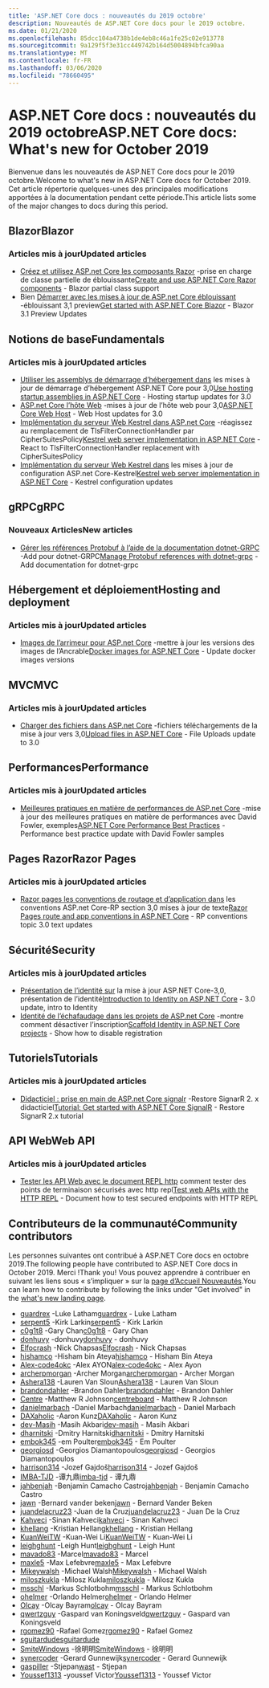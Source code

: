 ```yaml
---
title: 'ASP.NET Core docs : nouveautés du 2019 octobre'
description: Nouveautés de ASP.NET Core docs pour le 2019 octobre.
ms.date: 01/21/2020
ms.openlocfilehash: 85dcc104a4738b1de4eb8c46a1fe25c02e913778
ms.sourcegitcommit: 9a129f5f3e31cc449742b164d5004894bfca90aa
ms.translationtype: MT
ms.contentlocale: fr-FR
ms.lasthandoff: 03/06/2020
ms.locfileid: "78660495"
---
```

# <a name="aspnet-core-docs-whats-new-for-october-2019"></a><span data-ttu-id="10486-103">ASP.NET Core docs : nouveautés du 2019 octobre</span><span class="sxs-lookup"><span data-stu-id="10486-103">ASP.NET Core docs: What's new for October 2019</span></span>

<span data-ttu-id="10486-104">Bienvenue dans les nouveautés de ASP.NET Core docs pour le 2019 octobre.</span><span class="sxs-lookup"><span data-stu-id="10486-104">Welcome to what's new in ASP.NET Core docs for October 2019.</span></span> <span data-ttu-id="10486-105">Cet article répertorie quelques-unes des principales modifications apportées à la documentation pendant cette période.</span><span class="sxs-lookup"><span data-stu-id="10486-105">This article lists some of the major changes to docs during this period.</span></span>

## <a name="blazor"></a><span data-ttu-id="10486-106">Blazor</span><span class="sxs-lookup"><span data-stu-id="10486-106">Blazor</span></span>

### <a name="updated-articles"></a><span data-ttu-id="10486-107">Articles mis à jour</span><span class="sxs-lookup"><span data-stu-id="10486-107">Updated articles</span></span>

- <span data-ttu-id="10486-108">[Créez et utilisez ASP.net Core les composants Razor](../blazor/components.md) -prise en charge de classe partielle de éblouissante</span><span class="sxs-lookup"><span data-stu-id="10486-108">[Create and use ASP.NET Core Razor components](../blazor/components.md) - Blazor partial class support</span></span>
- <span data-ttu-id="10486-109">Bien [Démarrer avec les mises à jour de ASP.net Core éblouissant](../blazor/get-started.md) -éblouissant 3,1 preview</span><span class="sxs-lookup"><span data-stu-id="10486-109">[Get started with ASP.NET Core Blazor](../blazor/get-started.md) - Blazor 3.1 Preview Updates</span></span>

## <a name="fundamentals"></a><span data-ttu-id="10486-110">Notions de base</span><span class="sxs-lookup"><span data-stu-id="10486-110">Fundamentals</span></span>

### <a name="updated-articles"></a><span data-ttu-id="10486-111">Articles mis à jour</span><span class="sxs-lookup"><span data-stu-id="10486-111">Updated articles</span></span>

- <span data-ttu-id="10486-112">[Utiliser les assemblys de démarrage d’hébergement dans](../fundamentals/host/platform-specific-configuration.md) les mises à jour de démarrage d’hébergement ASP.NET Core pour 3,0</span><span class="sxs-lookup"><span data-stu-id="10486-112">[Use hosting startup assemblies in ASP.NET Core](../fundamentals/host/platform-specific-configuration.md) - Hosting startup updates for 3.0</span></span>
- <span data-ttu-id="10486-113">[ASP.net Core l’hôte Web](../fundamentals/host/web-host.md) -mises à jour de l’hôte web pour 3,0</span><span class="sxs-lookup"><span data-stu-id="10486-113">[ASP.NET Core Web Host](../fundamentals/host/web-host.md) - Web Host updates for 3.0</span></span>
- <span data-ttu-id="10486-114">[Implémentation du serveur Web Kestrel dans ASP.net Core](../fundamentals/servers/kestrel.md) -réagissez au remplacement de TlsFilterConnectionHandler par CipherSuitesPolicy</span><span class="sxs-lookup"><span data-stu-id="10486-114">[Kestrel web server implementation in ASP.NET Core](../fundamentals/servers/kestrel.md) - React to TlsFilterConnectionHandler replacement with CipherSuitesPolicy</span></span>
- <span data-ttu-id="10486-115">[Implémentation du serveur Web Kestrel dans](../fundamentals/servers/kestrel.md) les mises à jour de configuration ASP.net Core-Kestrel</span><span class="sxs-lookup"><span data-stu-id="10486-115">[Kestrel web server implementation in ASP.NET Core](../fundamentals/servers/kestrel.md) - Kestrel configuration updates</span></span>

## <a name="grpc"></a><span data-ttu-id="10486-116">gRPC</span><span class="sxs-lookup"><span data-stu-id="10486-116">gRPC</span></span>

### <a name="new-articles"></a><span data-ttu-id="10486-117">Nouveaux Articles</span><span class="sxs-lookup"><span data-stu-id="10486-117">New articles</span></span>

- <span data-ttu-id="10486-118">[Gérer les références Protobuf à l’aide de la documentation dotnet-GRPC](../grpc/dotnet-grpc.md) -Add pour dotnet-GRPC</span><span class="sxs-lookup"><span data-stu-id="10486-118">[Manage Protobuf references with dotnet-grpc](../grpc/dotnet-grpc.md) - Add documentation for dotnet-grpc</span></span>

## <a name="hosting-and-deployment"></a><span data-ttu-id="10486-119">Hébergement et déploiement</span><span class="sxs-lookup"><span data-stu-id="10486-119">Hosting and deployment</span></span>

### <a name="updated-articles"></a><span data-ttu-id="10486-120">Articles mis à jour</span><span class="sxs-lookup"><span data-stu-id="10486-120">Updated articles</span></span>

- <span data-ttu-id="10486-121">[Images de l’arrimeur pour ASP.net Core](../host-and-deploy/docker/building-net-docker-images.md) -mettre à jour les versions des images de l’Ancrable</span><span class="sxs-lookup"><span data-stu-id="10486-121">[Docker images for ASP.NET Core](../host-and-deploy/docker/building-net-docker-images.md) - Update docker images versions</span></span>

## <a name="mvc"></a><span data-ttu-id="10486-122">MVC</span><span class="sxs-lookup"><span data-stu-id="10486-122">MVC</span></span>

### <a name="updated-articles"></a><span data-ttu-id="10486-123">Articles mis à jour</span><span class="sxs-lookup"><span data-stu-id="10486-123">Updated articles</span></span>

- <span data-ttu-id="10486-124">[Charger des fichiers dans ASP.net Core](../mvc/models/file-uploads.md) -fichiers téléchargements de la mise à jour vers 3,0</span><span class="sxs-lookup"><span data-stu-id="10486-124">[Upload files in ASP.NET Core](../mvc/models/file-uploads.md) - File Uploads update to 3.0</span></span>

## <a name="performance"></a><span data-ttu-id="10486-125">Performances</span><span class="sxs-lookup"><span data-stu-id="10486-125">Performance</span></span>

### <a name="updated-articles"></a><span data-ttu-id="10486-126">Articles mis à jour</span><span class="sxs-lookup"><span data-stu-id="10486-126">Updated articles</span></span>

- <span data-ttu-id="10486-127">[Meilleures pratiques en matière de performances de ASP.net Core](../performance/performance-best-practices.md) -mise à jour des meilleures pratiques en matière de performances avec David Fowler, exemples</span><span class="sxs-lookup"><span data-stu-id="10486-127">[ASP.NET Core Performance Best Practices](../performance/performance-best-practices.md) - Performance best practice update with David Fowler samples</span></span>

## <a name="razor-pages"></a><span data-ttu-id="10486-128">Pages Razor</span><span class="sxs-lookup"><span data-stu-id="10486-128">Razor Pages</span></span>

### <a name="updated-articles"></a><span data-ttu-id="10486-129">Articles mis à jour</span><span class="sxs-lookup"><span data-stu-id="10486-129">Updated articles</span></span>

- <span data-ttu-id="10486-130">[Razor pages les conventions de routage et d’application dans](../razor-pages/razor-pages-conventions.md) les conventions ASP.net Core-RP section 3,0 mises à jour de texte</span><span class="sxs-lookup"><span data-stu-id="10486-130">[Razor Pages route and app conventions in ASP.NET Core](../razor-pages/razor-pages-conventions.md) - RP conventions topic 3.0 text updates</span></span>

## <a name="security"></a><span data-ttu-id="10486-131">Sécurité</span><span class="sxs-lookup"><span data-stu-id="10486-131">Security</span></span>

### <a name="updated-articles"></a><span data-ttu-id="10486-132">Articles mis à jour</span><span class="sxs-lookup"><span data-stu-id="10486-132">Updated articles</span></span>

- <span data-ttu-id="10486-133">[Présentation de l’identité sur](../security/authentication/identity.md) la mise à jour ASP.NET Core-3,0, présentation de l’identité</span><span class="sxs-lookup"><span data-stu-id="10486-133">[Introduction to Identity on ASP.NET Core](../security/authentication/identity.md) - 3.0 update, intro to Identity</span></span>
- <span data-ttu-id="10486-134">[Identité de l’échafaudage dans les projets de ASP.net Core](../security/authentication/scaffold-identity.md) -montre comment désactiver l’inscription</span><span class="sxs-lookup"><span data-stu-id="10486-134">[Scaffold Identity in ASP.NET Core projects](../security/authentication/scaffold-identity.md) - Show how to disable registration</span></span>

## <a name="tutorials"></a><span data-ttu-id="10486-135">Tutoriels</span><span class="sxs-lookup"><span data-stu-id="10486-135">Tutorials</span></span>

### <a name="updated-articles"></a><span data-ttu-id="10486-136">Articles mis à jour</span><span class="sxs-lookup"><span data-stu-id="10486-136">Updated articles</span></span>

- <span data-ttu-id="10486-137">[Didacticiel : prise en main de ASP.net Core signalr](../tutorials/signalr.md) -Restore SignarR 2. x didacticiel</span><span class="sxs-lookup"><span data-stu-id="10486-137">[Tutorial: Get started with ASP.NET Core SignalR](../tutorials/signalr.md) - Restore SignarR 2.x tutorial</span></span>

## <a name="web-api"></a><span data-ttu-id="10486-138">API Web</span><span class="sxs-lookup"><span data-stu-id="10486-138">Web API</span></span>

### <a name="updated-articles"></a><span data-ttu-id="10486-139">Articles mis à jour</span><span class="sxs-lookup"><span data-stu-id="10486-139">Updated articles</span></span>

- <span data-ttu-id="10486-140">[Tester les API Web avec le document REPL http](../web-api/http-repl.md) comment tester des points de terminaison sécurisés avec http repl</span><span class="sxs-lookup"><span data-stu-id="10486-140">[Test web APIs with the HTTP REPL](../web-api/http-repl.md) - Document how to test secured endpoints with HTTP REPL</span></span>

## <a name="community-contributors"></a><span data-ttu-id="10486-141">Contributeurs de la communauté</span><span class="sxs-lookup"><span data-stu-id="10486-141">Community contributors</span></span>

<span data-ttu-id="10486-142">Les personnes suivantes ont contribué à ASP.NET Core docs en octobre 2019.</span><span class="sxs-lookup"><span data-stu-id="10486-142">The following people have contributed to ASP.NET Core docs in October 2019.</span></span> <span data-ttu-id="10486-143">Merci !</span><span class="sxs-lookup"><span data-stu-id="10486-143">Thank you!</span></span> <span data-ttu-id="10486-144">Vous pouvez apprendre à contribuer en suivant les liens sous « s’impliquer » sur la [page d’Accueil Nouveautés](index.yml).</span><span class="sxs-lookup"><span data-stu-id="10486-144">You can learn how to contribute by following the links under "Get involved" in the [what's new landing page](index.yml).</span></span>

- <span data-ttu-id="10486-145">[guardrex](https://github.com/guardrex) -Luke Latham</span><span class="sxs-lookup"><span data-stu-id="10486-145">[guardrex](https://github.com/guardrex) - Luke Latham</span></span>
- <span data-ttu-id="10486-146">[serpent5](https://github.com/serpent5) -Kirk Larkin</span><span class="sxs-lookup"><span data-stu-id="10486-146">[serpent5](https://github.com/serpent5) - Kirk Larkin</span></span>
- <span data-ttu-id="10486-147">[c0g1t8](https://github.com/c0g1t8) -Gary Chan</span><span class="sxs-lookup"><span data-stu-id="10486-147">[c0g1t8](https://github.com/c0g1t8) - Gary Chan</span></span>
- <span data-ttu-id="10486-148">[donhuvy](https://github.com/donhuvy) -donhuvy</span><span class="sxs-lookup"><span data-stu-id="10486-148">[donhuvy](https://github.com/donhuvy) - donhuvy</span></span>
- <span data-ttu-id="10486-149">[Elfocrash](https://github.com/Elfocrash) -Nick Chapsas</span><span class="sxs-lookup"><span data-stu-id="10486-149">[Elfocrash](https://github.com/Elfocrash) - Nick Chapsas</span></span>
- <span data-ttu-id="10486-150">[hishamco](https://github.com/hishamco) -Hisham bin Ateya</span><span class="sxs-lookup"><span data-stu-id="10486-150">[hishamco](https://github.com/hishamco) - Hisham Bin Ateya</span></span>
- <span data-ttu-id="10486-151">[Alex-code4okc](https://github.com/alex-code4okc) -Alex AYON</span><span class="sxs-lookup"><span data-stu-id="10486-151">[alex-code4okc](https://github.com/alex-code4okc) - Alex Ayon</span></span>
- <span data-ttu-id="10486-152">[archerpmorgan](https://github.com/archerpmorgan) -Archer Morgan</span><span class="sxs-lookup"><span data-stu-id="10486-152">[archerpmorgan](https://github.com/archerpmorgan) - Archer Morgan</span></span>
- <span data-ttu-id="10486-153">[Ashera138](https://github.com/Ashera138) -Lauren Van Sloun</span><span class="sxs-lookup"><span data-stu-id="10486-153">[Ashera138](https://github.com/Ashera138) - Lauren Van Sloun</span></span>
- <span data-ttu-id="10486-154">[brandondahler](https://github.com/brandondahler) -Brandon Dahler</span><span class="sxs-lookup"><span data-stu-id="10486-154">[brandondahler](https://github.com/brandondahler) - Brandon Dahler</span></span>
- <span data-ttu-id="10486-155">[Centre](https://github.com/centreboard) -Matthew R Johnson</span><span class="sxs-lookup"><span data-stu-id="10486-155">[centreboard](https://github.com/centreboard) - Matthew R Johnson</span></span>
- <span data-ttu-id="10486-156">[danielmarbach](https://github.com/danielmarbach) -Daniel Marbach</span><span class="sxs-lookup"><span data-stu-id="10486-156">[danielmarbach](https://github.com/danielmarbach) - Daniel Marbach</span></span>
- <span data-ttu-id="10486-157">[DAXaholic](https://github.com/DAXaholic) -Aaron Kunz</span><span class="sxs-lookup"><span data-stu-id="10486-157">[DAXaholic](https://github.com/DAXaholic) - Aaron Kunz</span></span>
- <span data-ttu-id="10486-158">[dev-Masih](https://github.com/dev-masih) -Masih Akbari</span><span class="sxs-lookup"><span data-stu-id="10486-158">[dev-masih](https://github.com/dev-masih) - Masih Akbari</span></span>
- <span data-ttu-id="10486-159">[dharnitski](https://github.com/dharnitski) -Dmitry Harnitski</span><span class="sxs-lookup"><span data-stu-id="10486-159">[dharnitski](https://github.com/dharnitski) - Dmitry Harnitski</span></span>
- <span data-ttu-id="10486-160">[embok345](https://github.com/embok345) -em Poulter</span><span class="sxs-lookup"><span data-stu-id="10486-160">[embok345](https://github.com/embok345) - Em Poulter</span></span>
- <span data-ttu-id="10486-161">[georgiosd](https://github.com/georgiosd) -Georgios Diamantopoulos</span><span class="sxs-lookup"><span data-stu-id="10486-161">[georgiosd](https://github.com/georgiosd) - Georgios Diamantopoulos</span></span>
- <span data-ttu-id="10486-162">[harrison314](https://github.com/harrison314) -Jozef Gajdoš</span><span class="sxs-lookup"><span data-stu-id="10486-162">[harrison314](https://github.com/harrison314) - Jozef Gajdoš</span></span>
- <span data-ttu-id="10486-163">[IMBA-TJD](https://github.com/imba-tjd) -谭九鼎</span><span class="sxs-lookup"><span data-stu-id="10486-163">[imba-tjd](https://github.com/imba-tjd) - 谭九鼎</span></span>
- <span data-ttu-id="10486-164">[jahbenjah](https://github.com/jahbenjah) -Benjamín Camacho Castro</span><span class="sxs-lookup"><span data-stu-id="10486-164">[jahbenjah](https://github.com/jahbenjah) - Benjamín Camacho Castro</span></span>
- <span data-ttu-id="10486-165">[jawn](https://github.com/jawn) -Bernard vander beken</span><span class="sxs-lookup"><span data-stu-id="10486-165">[jawn](https://github.com/jawn) - Bernard Vander Beken</span></span>
- <span data-ttu-id="10486-166">[juandelacruz23](https://github.com/juandelacruz23) -Juan de la Cruz</span><span class="sxs-lookup"><span data-stu-id="10486-166">[juandelacruz23](https://github.com/juandelacruz23) - Juan De la Cruz</span></span>
- <span data-ttu-id="10486-167">[Kahveci](https://github.com/kahveci) -Sinan Kahveci</span><span class="sxs-lookup"><span data-stu-id="10486-167">[kahveci](https://github.com/kahveci) - Sinan Kahveci</span></span>
- <span data-ttu-id="10486-168">[khellang](https://github.com/khellang) -Kristian Hellang</span><span class="sxs-lookup"><span data-stu-id="10486-168">[khellang](https://github.com/khellang) - Kristian Hellang</span></span>
- <span data-ttu-id="10486-169">[KuanWeiTW](https://github.com/KuanWeiTW) -Kuan-Wei Li</span><span class="sxs-lookup"><span data-stu-id="10486-169">[KuanWeiTW](https://github.com/KuanWeiTW) - Kuan-Wei Li</span></span>
- <span data-ttu-id="10486-170">[leighghunt](https://github.com/leighghunt) -Leigh Hunt</span><span class="sxs-lookup"><span data-stu-id="10486-170">[leighghunt](https://github.com/leighghunt) - Leigh Hunt</span></span>
- <span data-ttu-id="10486-171">[mavado83](https://github.com/mavado83) -Marcel</span><span class="sxs-lookup"><span data-stu-id="10486-171">[mavado83](https://github.com/mavado83) - Marcel</span></span>
- <span data-ttu-id="10486-172">[maxle5](https://github.com/maxle5) -Max Lefebvre</span><span class="sxs-lookup"><span data-stu-id="10486-172">[maxle5](https://github.com/maxle5) - Max Lefebvre</span></span>
- <span data-ttu-id="10486-173">[Mikeywalsh](https://github.com/Mikeywalsh) -Michael Walsh</span><span class="sxs-lookup"><span data-stu-id="10486-173">[Mikeywalsh](https://github.com/Mikeywalsh) - Michael Walsh</span></span>
- <span data-ttu-id="10486-174">[miloszkukla](https://github.com/miloszkukla) -Milosz Kukla</span><span class="sxs-lookup"><span data-stu-id="10486-174">[miloszkukla](https://github.com/miloszkukla) - Milosz Kukla</span></span>
- <span data-ttu-id="10486-175">[msschl](https://github.com/msschl) -Markus Schlotbohm</span><span class="sxs-lookup"><span data-stu-id="10486-175">[msschl](https://github.com/msschl) - Markus Schlotbohm</span></span>
- <span data-ttu-id="10486-176">[ohelmer](https://github.com/ohelmer) -Orlando Helmer</span><span class="sxs-lookup"><span data-stu-id="10486-176">[ohelmer](https://github.com/ohelmer) - Orlando Helmer</span></span>
- <span data-ttu-id="10486-177">[Olcay](https://github.com/olcay) -Olcay Bayram</span><span class="sxs-lookup"><span data-stu-id="10486-177">[olcay](https://github.com/olcay) - Olcay Bayram</span></span>
- <span data-ttu-id="10486-178">[qwertzguy](https://github.com/qwertzguy) -Gaspard van Koningsveld</span><span class="sxs-lookup"><span data-stu-id="10486-178">[qwertzguy](https://github.com/qwertzguy) - Gaspard van Koningsveld</span></span>
- <span data-ttu-id="10486-179">[rgomez90](https://github.com/rgomez90) -Rafael Gomez</span><span class="sxs-lookup"><span data-stu-id="10486-179">[rgomez90](https://github.com/rgomez90) - Rafael Gomez</span></span>
- [<span data-ttu-id="10486-180">sguitardude</span><span class="sxs-lookup"><span data-stu-id="10486-180">sguitardude</span></span>](https://github.com/sguitardude) 
- <span data-ttu-id="10486-181">[SmiteWindows](https://github.com/SmiteWindows) -徐明明</span><span class="sxs-lookup"><span data-stu-id="10486-181">[SmiteWindows](https://github.com/SmiteWindows) - 徐明明</span></span>
- <span data-ttu-id="10486-182">[synercoder](https://github.com/synercoder) -Gerard Gunnewijk</span><span class="sxs-lookup"><span data-stu-id="10486-182">[synercoder](https://github.com/synercoder) - Gerard Gunnewijk</span></span>
- <span data-ttu-id="10486-183">[gaspiller](https://github.com/wast) -Stjepan</span><span class="sxs-lookup"><span data-stu-id="10486-183">[wast](https://github.com/wast) - Stjepan</span></span>
- <span data-ttu-id="10486-184">[Youssef1313](https://github.com/Youssef1313) -youssef Victor</span><span class="sxs-lookup"><span data-stu-id="10486-184">[Youssef1313](https://github.com/Youssef1313) - Youssef Victor</span></span>
